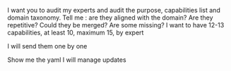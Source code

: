 I want you to audit my experts and audit the purpose, capabilities list and domain taxonomy. Tell me : are they aligned with the domain? Are they repetitive? Could they be merged? Are some missing? I want to have 12-13 capabilities, at least 10, maximum 15, by expert

I will send them one by one

Show me the yaml I will manage updates
